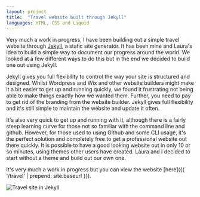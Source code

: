 ```yaml
---
layout: project
title:  "Travel website built through Jekyll"
languages: HTML, CSS and Liquid 
---
```


Very much a work in progress, I have been building out a simple travel website through [Jekyll](https://jekyllrb.com/), a static site generator. It has been mine and Laura's idea to build a simple way to document our progress around the world. We looked at a few different ways to do this but in the end we decided to build one out using Jekyll.

<!--description-->

Jekyll gives you full flexibility to control the way your site is structured and designed. Whilst Wordpress and Wix and other website builders might make it a bit easier to get up and running quickly, we found it frustrating not being able to make things exactly how we wanted them. Further, you need to pay to get rid of the branding from the website builder. Jekyll gives full flexibility and it's still simple to maintain the website and update it often.

It's also very quick to get up and running with it, although there is a fairly steep learning curve for those not so familiar with the command line and github. However, for those used to using Github and some CLI usage, it's the perfect solution and completely free to get a professional website out there quickly. It is possible to have a good looking website out in only 10 or so minutes, using themes other users have created. Laura and I decided to start without a theme and build out our own one.

It's very much a work in progress but you can view the website [here]({{ '/travel' | prepend: site.baseurl }}).

![Travel site in Jekyll]({{site.baseurl}}/assets/img/travelsite.jpg)
